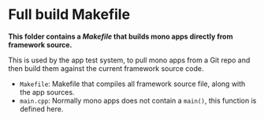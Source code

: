 # Full build Makefile

**This folder contains a *Makefile* that builds mono apps directly from framework source.**

This is used by the app test system, to pull mono apps from a Git repo and then build them against the current framework source code.

* `Makefile`: Makefile that compiles all framework source file, along with the app sources.
* `main.cpp`: Normally mono apps does not contain a `main()`, this function is defined here.